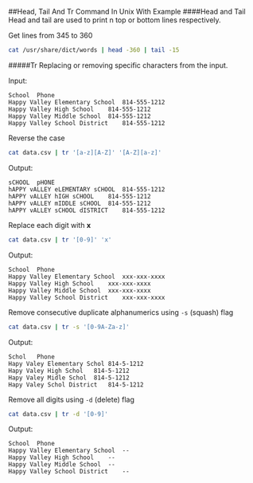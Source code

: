 ##Head, Tail And Tr Command In Unix With Example
####Head and Tail
Head and tail are used to print n top or bottom lines respectively.

Get lines from 345 to 360
```bash
cat /usr/share/dict/words | head -360 | tail -15 
```
#####Tr
Replacing or removing specific characters from the input.

Input:
```
School	Phone
Happy Valley Elementary School	814-555-1212
Happy Valley High School	814-555-1212
Happy Valley Middle School	814-555-1212
Happy Valley School District	814-555-1212
```
Reverse the case
```bash
cat data.csv | tr '[a-z][A-Z]' '[A-Z][a-z]'
```
Output:
```
sCHOOL	pHONE
hAPPY vALLEY eLEMENTARY sCHOOL	814-555-1212
hAPPY vALLEY hIGH sCHOOL	814-555-1212
hAPPY vALLEY mIDDLE sCHOOL	814-555-1212
hAPPY vALLEY sCHOOL dISTRICT	814-555-1212
```
Replace each digit with **x**
```bash
cat data.csv | tr '[0-9]' 'x'
```
Output:
```
School	Phone
Happy Valley Elementary School	xxx-xxx-xxxx
Happy Valley High School	xxx-xxx-xxxx
Happy Valley Middle School	xxx-xxx-xxxx
Happy Valley School District	xxx-xxx-xxxx
```
Remove consecutive duplicate alphanumerics using `-s` (squash) flag
```bash
cat data.csv | tr -s '[0-9A-Za-z]'
```
Output:
```
Schol	Phone
Hapy Valey Elementary Schol	814-5-1212
Hapy Valey High Schol	814-5-1212
Hapy Valey Midle Schol	814-5-1212
Hapy Valey Schol District	814-5-1212
```
Remove all digits using `-d` (delete) flag
```bash
cat data.csv | tr -d '[0-9]'
```
Output:
```
School	Phone
Happy Valley Elementary School	--
Happy Valley High School	--
Happy Valley Middle School	--
Happy Valley School District	--
```
